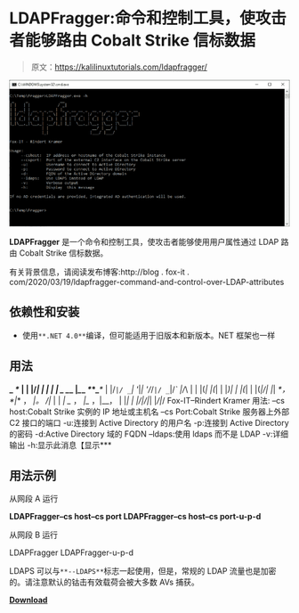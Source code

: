 # LDAPFragger:命令和控制工具，使攻击者能够路由 Cobalt Strike 信标数据

> 原文：<https://kalilinuxtutorials.com/ldapfragger/>

[![](img//56d9b794a10fefe1a586efda50b1bb49.png)](https://blogger.googleusercontent.com/img/b/R29vZ2xl/AVvXsEjIXqgIenVUSBgEdzPQDpV_bz5V1pWxuS0wKY_kOy27Q_6tvpknkNKvmMNvbvBiVlekx2eRCdznESsdYNw6iU2q897I-KZ9CzkGOOCk3kFz4NL7svpmKIquGghhMPEQH2oP0leyMI25vAyu76YhkmndbUtkLv5-zSfrBlhcdpjKS99H_IWqOHO4AgtX/s728/1%20(1).png)

**LDAPFragger** 是一个命令和控制工具，使攻击者能够使用用户属性通过 LDAP 路由 Cobalt Strike 信标数据。

有关背景信息，请阅读发布博客:http://blog . fox-it . com/2020/03/19/ldapfragger-command-and-control-over-LDAP-attributes

## 依赖性和安装

*   使用`**.NET 4.0**`编译，但可能适用于旧版本和新版本。NET 框架也一样

## 用法

**_ _*_ | | |/*|
| | | | _ _*_ |*_*_ _*_*_**_*_
| |/*`|/ _`| '*|*| '/*/`|/ _`|/*` |/*\\ |
| |(*| |(*| | |*)| | |(*| | |(*|/| |*| _*， *|_* ， *|。 /|* | | *| _* ， *|_* ，|__， | |*| | |/|/|*| |*/|*/
Fox-IT–Rindert Kramer
用法:
–cs host:Cobalt Strike 实例的 IP 地址或主机名
–cs Port:Cobalt Strike 服务器上外部 C2 接口的端口
-u:连接到 Active Directory 的用户名
-p:连接到 Active Directory 的密码
-d:Active Directory 域的 FQDN
–ldaps:使用 ldaps 而不是 LDAP
-v:详细输出
-h:显示此消息【显示***

## 用法示例

从网段 A 运行

**LDAPFragger–cs host–cs port
LDAPFragger–cs host–cs port-u-p-d**

从网段 B 运行

LDAPFragger
LDAPFragger-u-p-d

LDAPS 可以与`**--LDAPS**`标志一起使用，但是，常规的 LDAP 流量也是加密的。请注意默认的钴击有效载荷会被大多数 AVs 捕获。

[**Download**](https://github.com/fox-it/LDAPFragger)